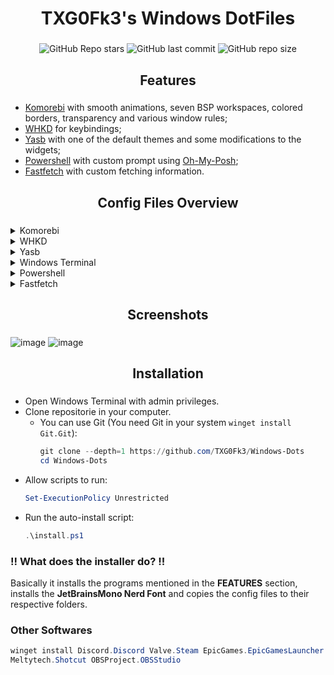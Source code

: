 <div align="center">
    <h1> TXG0Fk3's Windows DotFiles </h1>
    <h3></h3>
</div>

<div align="center">

![GitHub Repo stars](https://img.shields.io/github/stars/TXG0Fk3/Windows-Dots?style=for-the-badge&color=ff94bc)
![GitHub last commit](https://img.shields.io/github/last-commit/TXG0Fk3/Windows-Dots?style=for-the-badge&color=ff94bc)
![GitHub repo size](https://img.shields.io/github/repo-size/TXG0Fk3/Windows-Dots?style=for-the-badge&color=ff94bc)
<br/>
</div>

<div align="center">
    <h2>Features</h2>
    <h3></h3>
</div>

- [Komorebi](https://github.com/LGUG2Z/komorebi) with smooth animations, seven BSP workspaces, colored borders, transparency and various window rules;
- [WHKD](https://github.com/LGUG2Z/whkd) for keybindings;
- [Yasb](https://github.com/amnweb/yasb) with one of the default themes and some modifications to the widgets;
- [Powershell](https://github.com/PowerShell/PowerShell) with custom prompt using [Oh-My-Posh](https://github.com/JanDeDobbeleer/oh-my-posh);
- [Fastfetch](https://github.com/fastfetch-cli/fastfetch) with custom fetching information.

<div align="center">
    <h2>Config Files Overview</h2>
    <h3></h3>
</div>

<details> 
  <summary>Komorebi</summary>

- [Config](https://github.com/TXG0Fk3/Windows-Dots/blob/main/Config/UserProfile/komorebi.json)
- [Window Rules](https://github.com/TXG0Fk3/Windows-Dots/blob/main/Config/UserProfile/applications.json)

</details>

<details> 
  <summary>WHKD</summary>

- [Config](https://github.com/TXG0Fk3/Windows-Dots/blob/main/Config/UserProfile/.config/whkdrc)

</details>

<details> 
  <summary>Yasb</summary>

- [Config](https://github.com/TXG0Fk3/Windows-Dots/blob/main/Config/UserProfile/.config/yasb/config.yaml)
- [Theme](https://github.com/TXG0Fk3/Windows-Dots/blob/main/Config/UserProfile/.config/yasb/styles.css)

</details>

<details> 
  <summary>Windows Terminal</summary>

- [Config](https://github.com/TXG0Fk3/Windows-Dots/blob/main/Config/UserProfile/AppData/Local/Packages/Microsoft.WindowsTerminal_8wekyb3d8bbwe/LocalState/settings.json)

</details>

<details> 
  <summary>Powershell</summary>

- [Powershell 7](https://github.com/TXG0Fk3/Windows-Dots/blob/main/Config/Documents/PowerShell/Microsoft.PowerShell_profile.ps1)
- [Powershell 5](https://github.com/TXG0Fk3/Windows-Dots/blob/main/Config/Documents/WindowsPowerShell/profile.ps1)

</details>

<details> 
  <summary>Fastfetch</summary>
  
- [Config](https://github.com/TXG0Fk3/Windows-Dots/blob/main/Config/UserProfile/AppData/Roaming/Fastfetch/config.jsonc)

</details>

<div align="center">
    <h2>Screenshots</h2>
    <h3></h3>
</div>

![image](https://github.com/user-attachments/assets/c690b42e-c840-4f83-aadb-2f66002b0908)
![image](https://github.com/user-attachments/assets/16df2275-dbb7-403d-a216-90879ab5f2e3)


<div align="center">
    <h2>Installation</h2>
    <h3></h3>
</div>

- Open Windows Terminal with admin privileges.
- Clone repositorie in your computer.
    - You can use Git (You need Git in your system `winget install Git.Git`):
        ```powershell
        git clone --depth=1 https://github.com/TXG0Fk3/Windows-Dots
        cd Windows-Dots
        ```
- Allow scripts to run:
    ```powershell
    Set-ExecutionPolicy Unrestricted
    ```
- Run the auto-install script:
    ```powershell
    .\install.ps1
    ```

### !! What does the installer do? !!
Basically it installs the programs mentioned in the **FEATURES** section, installs the **JetBrainsMono Nerd Font** and copies the config files to their respective folders. 

### Other Softwares
```powershell
winget install Discord.Discord Valve.Steam EpicGames.EpicGamesLauncher Microsoft.PowerToys vscode Microsoft.VisualStudio.2022.Community.Preview Vim.Vim Oracle.VirtualBox Git.Git Spotify.Spotify
Meltytech.Shotcut OBSProject.OBSStudio
```

